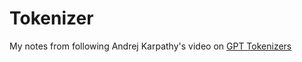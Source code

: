 # Tokenizer

My notes from following Andrej Karpathy's video on [GPT Tokenizers](https://youtu.be/zduSFxRajkE)
